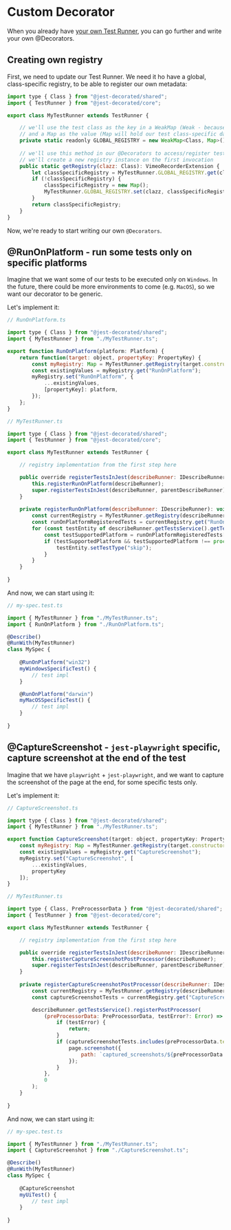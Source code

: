 # Custom Decorator

When you already have [your own Test Runner](core/CustomTestRunner.md), you can go further and write your own @Decorators.

## Creating own registry

First, we need to update our Test Runner. We need it ho have a global, class-specific registry, to be able to register our own metadata:

```javascript
import type { Class } from "@jest-decorated/shared";
import { TestRunner } from "@jest-decorated/core";

export class MyTestRunner extends TestRunner {

    // we'll use the test class as the key in a WeakMap (Weak - because we only want metadata to exist while the test class exists)
    // and a Map as the value (Map will hold our test class-specific data)
    private static readonly GLOBAL_REGISTRY = new WeakMap<Class, Map>();
    
    // we'll use this method in our @Decorators to access/register test class-specific data
    // we'll create a new registry instance on the first invocation
    public static getRegistry(clazz: Class): VimeoRecorderExtension {
        let classSpecificRegistry = MyTestRunner.GLOBAL_REGISTRY.get(clazz);
        if (!classSpecificRegistry) {
            classSpecificRegistry = new Map();
            MyTestRunner.GLOBAL_REGISTRY.set(clazz, classSpecificRegistry);
        }
        return classSpecificRegistry;
    }
}
```

Now, we're ready to start writing our own `@Decorators`.

## @RunOnPlatform - run some tests only on specific platforms

Imagine that we want some of our tests to be executed only on `Windows`.
In the future, there could be more environments to come (e.g. `MacOS`), so we want our decorator to be generic.

Let's implement it:

```javascript
// RunOnPlatform.ts

import type { Class } from "@jest-decorated/shared";
import { MyTestRunner } from "./MyTestRunner.ts";

export function RunOnPlatform(platform: Platform) {
    return function(target: object, propertyKey: PropertyKey) {
        const myRegistry: Map = MyTestRunner.getRegistry(target.constructor as Class);
        const existingValues = myRegistry.get("RunOnPlatform");
        myRegistry.set("RunOnPlatform", {
            ...existingValues,
            [propertyKey]: platform,
        });
    };
}
```

```javascript
// MyTestRunner.ts

import type { Class } from "@jest-decorated/shared";
import { TestRunner } from "@jest-decorated/core";

export class MyTestRunner extends TestRunner {

    // registry implementation from the first step here

    public override registerTestsInJest(describeRunner: IDescribeRunner, parentDescribeRunner?: IDescribeRunner): void {
        this.registerRunOnPlatform(describeRunner);
        super.registerTestsInJest(describeRunner, parentDescribeRunner);
    }
    
    private registerRunOnPlatform(describeRunner: IDescribeRunner): void {
        const currentRegistry = MyTestRunner.getRegistry(describeRunner.getClass());
        const runOnPlatformRegisteredTests = currentRegistry.get("RunOnPlatform");
        for (const testEntity of describeRunner.getTestsService().getTests()) {
            const testSupportedPlatform = runOnPlatformRegisteredTests[testEntity.name];
            if (testSupportedPlatform && testSupportedPlatform !== process.platform) {
                testEntity.setTestType("skip");
            }
        }
    }
    
}
```

And now, we can start using it:

```javascript
// my-spec.test.ts

import { MyTestRunner } from "./MyTestRunner.ts";
import { RunOnPlatform } from "./RunOnPlatform.ts";

@Describe()
@RunWith(MyTestRunner)
class MySpec {
    
    @RunOnPlatform("win32")
    myWindowsSpecificTest() {
        // test impl
    }

    @RunOnPlatform("darwin")
    myMacOSSpecificTest() {
        // test impl
    }
    
}
```

## @CaptureScreenshot - `jest-playwright` specific, capture screenshot at the end of the test

Imagine that we have `playwright` + `jest-playwright`, and we want to capture the screenshot of the page at the end, for some specific tests only.

Let's implement it:

```javascript
// CaptureScreenshot.ts

import type { Class } from "@jest-decorated/shared";
import { MyTestRunner } from "./MyTestRunner.ts";

export function CaptureScreenshot(target: object, propertyKey: PropertyKey) {
    const myRegistry: Map = MyTestRunner.getRegistry(target.constructor as Class);
    const existingValues = myRegistry.get("CaptureScreenshot");
    myRegistry.set("CaptureScreenshot", [
        ...existingValues,
        propertyKey
    ]);
}
```

```javascript
// MyTestRunner.ts

import type { Class, PreProcessorData } from "@jest-decorated/shared";
import { TestRunner } from "@jest-decorated/core";

export class MyTestRunner extends TestRunner {

    // registry implementation from the first step here

    public override registerTestsInJest(describeRunner: IDescribeRunner, parentDescribeRunner?: IDescribeRunner): void {
        this.registerCaptureScreenshotPostProcessor(describeRunner);
        super.registerTestsInJest(describeRunner, parentDescribeRunner);
    }
    
    private registerCaptureScreenshotPostProcessor(describeRunner: IDescribeRunner): void {
        const currentRegistry = MyTestRunner.getRegistry(describeRunner.getClass());
        const captureScreenshotTests = currentRegistry.get("CaptureScreenshot");

        describeRunner.getTestsService().registerPostProcessor(
            (preProcessorData: PreProcessorData, testError?: Error) => {
                if (testError) {
                    return;
                }
                if (captureScreenshotTests.includes(preProcessorData.testEntity.name)) {
                    page.screenshot({
                        path: `captured_screenshots/${preProcessorData.testEntity.description}.png`
                    });
                }
            },
            0
        );
    }
    
}
```

And now, we can start using it:

```javascript
// my-spec.test.ts

import { MyTestRunner } from "./MyTestRunner.ts";
import { CaptureScreenshot } from "./CaptureScreenshot.ts";

@Describe()
@RunWith(MyTestRunner)
class MySpec {
    
    @CaptureScreenshot
    myUiTest() {
        // test impl
    }
    
}
```
